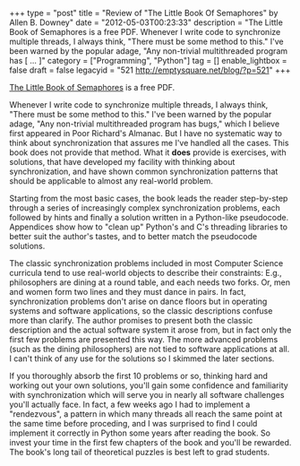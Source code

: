 +++
type = "post"
title = "Review of \"The Little Book Of Semaphores\" by Allen B. Downey"
date = "2012-05-03T00:23:33"
description = "The Little Book of Semaphores is a free PDF. Whenever I write code to synchronize multiple threads, I always think, \"There must be some method to this.\" I've been warned by the popular adage, \"Any non-trivial multithreaded program has [ ... ]"
category = ["Programming", "Python"]
tag = []
enable_lightbox = false
draft = false
legacyid = "521 http://emptysquare.net/blog/?p=521"
+++

<p><a href="http://www.greenteapress.com/semaphores/downey08semaphores.pdf">The Little Book of
Semaphores</a>
is a free PDF.</p>
<p>Whenever I write code to synchronize multiple threads, I always think,
"There must be some method to this." I've been warned by the popular
adage, "Any non-trivial multithreaded program has bugs," which I believe
first appeared in Poor Richard's Almanac. But I have no systematic way
to think about synchronization that assures me I've handled all the
cases. This book does not provide that method. What it <strong>does</strong> provide
is exercises, with solutions, that have developed my facility with
thinking about synchronization, and have shown common synchronization
patterns that should be applicable to almost any real-world problem.</p>
<p>Starting from the most basic cases, the book leads the reader
step-by-step through a series of increasingly complex synchronization
problems, each followed by hints and finally a solution written in a
Python-like pseudocode. Appendices show how to "clean up" Python's and
C's threading libraries to better suit the author's tastes, and to
better match the pseudocode solutions.</p>
<p>The classic synchronization problems included in most Computer Science
curricula tend to use real-world objects to describe their constraints:
E.g., philosophers are dining at a round table, and each needs two
forks. Or, men and women form two lines and they must dance in pairs. In
fact, synchronization problems don't arise on dance floors but in
operating systems and software applications, so the classic descriptions
confuse more than clarify. The author promises to present both the
classic description and the actual software system it arose from, but in
fact only the first few problems are presented this way. The more
advanced problems (such as the dining philosophers) are not tied to
software applications at all. I can't think of any use for the solutions
so I skimmed the later sections.</p>
<p>If you thoroughly absorb the first 10 problems or so, thinking hard and
working out your own solutions, you'll gain some confidence and
familiarity with synchronization which will serve you in nearly all
software challenges you'll actually face. In fact, a few weeks ago I had
to implement a "rendezvous", a pattern in which many threads all reach
the same point at the same time before proceding, and I was surprised to
find I could implement it correctly in Python some years after reading
the book. So invest your time in the first few chapters of the book and
you'll be rewarded. The book's long tail of theoretical puzzles is best
left to grad students.</p>
